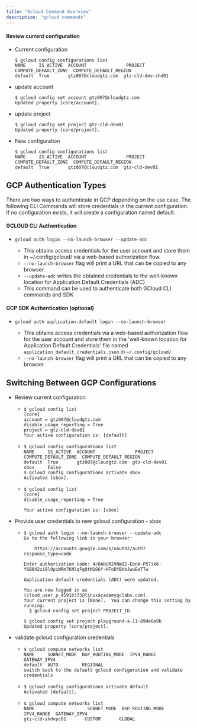 ```yaml
---
title: "Gcloud Command Overview"
description: "gcloud commands"
---
```


#### Review current configuration

- Current configuration

  ```shell
  $ gcloud config configurations list
  NAME     IS_ACTIVE  ACCOUNT               PROJECT              COMPUTE_DEFAULT_ZONE  COMPUTE_DEFAULT_REGION
  default  True       gtz007@cloudgtz.com  gtz-cld-dev-shd01
  ```

- update account

  ```shell
  $ gcloud config set account gtz007@cloudgtz.com
  Updated property [core/account].
  ```

- update project

  ```shell
  $ gcloud config set project gtz-cld-dev01
  Updated property [core/project].
  ```

- New configuration

  ```shell
  $ gcloud config configurations list
  NAME     IS_ACTIVE  ACCOUNT               PROJECT                COMPUTE_DEFAULT_ZONE  COMPUTE_DEFAULT_REGION
  default  True       gtz007@cloudgtz.com  gtz-cld-dev01
  ```
## GCP Authentication Types
There are two ways to authenticate in GCP depending on the use case. The following CLI Commands will store credentials in the current configuration. If no configuration exists, it will create a configuration named default.

#### GCLOUD CLI Authentication

- `gcloud auth login --no-launch-browser --update-adc`

  - This obtains access credentials for the user account and store them in ~/.config/gcloud/ via a web-based authorization flow.
  - `--no-launch-browser` flag will print a URL that can be copied to any browser.
  - `--update-adc` writes the obtained credentials to the well-known location for Application Default Credentials (ADC)
  - This command can be used to authenticate both GCloud CLI commands and SDK 

#### GCP SDK Authentication (optional)

- `gcloud auth application-default login --no-launch-browser`

  - This obtains access credentials via a web-based authorization flow for the user account and store them in the 'well-known location for Application Default Credentials' file named `application_default_credentials.json` in `~/.config/gcloud/` 
  - `--no-launch-browser` flag will print a URL that can be copied to any browser.


## Switching Between GCP Configurations

- Review current configuration
  - ```
    $ gcloud config list
    [core]
    account = gtz007@cloudgtz.com
    disable_usage_reporting = True
    project = gtz-cld-dev01
    Your active configuration is: [default]
    ```
    
  - ```
    $ gcloud config configurations list
    NAME     IS_ACTIVE  ACCOUNT               PROJECT                COMPUTE_DEFAULT_ZONE  COMPUTE_DEFAULT_REGION
    default  True       gtz007@cloudgtz.com  gtz-cld-dev01
    sbox     False
    $ gcloud config configurations activate sbox
    Activated [sbox].
    ```
    
  - ```
    $ gcloud config list
    [core]
    disable_usage_reporting = True
     
    Your active configuration is: [sbox]
    ```
- Provide user credentials to new gcloud configuration - sbox
    
  - ```
    $ gcloud auth login --no-launch-browser --update-adc
    Go to the following link in your browser:
     
        https://accounts.google.com/o/oauth2/auth?response_type=code
     
    Enter authorization code: 4/0AbUR2VNmI2-EonA-P57ik6-Y6B842zi9l0piWRm7KNlqFgQtM1G6f-HToDYBHbJwuEeTTw
     
    Application default credentials (ADC) were updated.
     
    You are now logged in as [cloud_user_p_4591b375@linuxacademygclabs.com].
    Your current project is [None].  You can change this setting by running:
      $ gcloud config set project PROJECT_ID
     
    $ gcloud config set project playground-s-11-899e0a9b
    Updated property [core/project].
    ```

- validate gcloud configuration credentials
    
  - ```
    $ gcloud compute networks list
    NAME     SUBNET_MODE  BGP_ROUTING_MODE  IPV4_RANGE  GATEWAY_IPV4
    default  AUTO         REGIONAL
    switch back to the default gcloud configuration and validate credentials
    ```
  - ```
    $ gcloud config configurations activate default
    Activated [default].
     ```
  - ```
    $ gcloud compute networks list
    NAME                    SUBNET_MODE  BGP_ROUTING_MODE  IPV4_RANGE  GATEWAY_IPV4
    gtz-cld-shdvpc01       CUSTOM       GLOBAL
     ```
